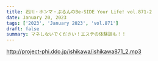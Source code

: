 ```yaml
---
title: 石川・ホンマ・ぶるんのBe-SIDE Your Life! vol.871-2
date: January 20, 2023
tags: ['2023', 'January 2023', 'vol.871']
draft: false
summary: マネしないでください！エステの体験談も！！
---
```


http://project-phi.ddo.jp/ishikawa/ishikawa871_2.mp3